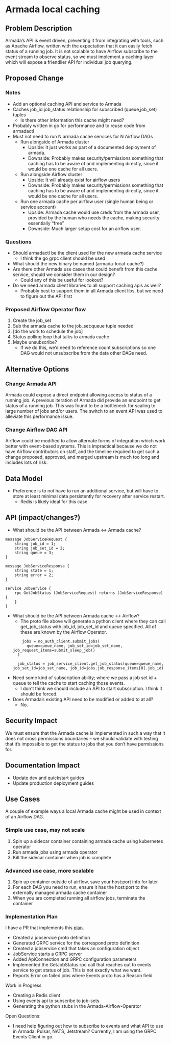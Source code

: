 # Armada local caching

## Problem Description
Armada’s API is event driven, preventing it from integrating with tools, such as Apache Airflow, written with the expectation that it can easily fetch status of a running job. It is not scalable to have Airflow subscribe to the event stream to observe status, so we must implement a caching layer which will expose a friendlier API for individual job querying.

## Proposed Change
### Notes
- Add an optional caching API and service to Armada
- Caches job_id:job_status relationship for subscribed (queue,job_set) tuples
  - Is there other information this cache might need?
- Probably written in go for performance and to reuse code from armadactl
- Must not need to run N armada cache services for N Airflow DAGs
  - Run alongside of Armada cluster
    - Upside: It just works as part of a documented deployment of armada.
    - Downside: Probably makes security/permissions something that caching has to be aware of and implementing directly, since it would be one cache for all users.
  - Run alongside Airflow cluster
    - Upside: It will already exist for airflow users
    - Downside: Probably makes security/permissions something that caching has to be aware of and implementing directly, since it would be one cache for all users.
  - Run one armada cache per airflow user (single human being or service account)
    - Upside: Armada cache would use creds from the armada user, provided by the human who needs the cache, making security essentially “free”
    - Downside: Much larger setup cost for an airflow user.

### Questions
- Should armadactl be the client used for the new armada cache service
  - I think the go grpc client should be used
- What should the new binary be named (armada-local-cache?)
- Are there other Armada use cases that could benefit from this cache service, should we consider them in our design?
  - Could any of this be useful for lookout?
- Do we need armada client libraries to all support caching apis as well?
  - Probably best to support them in all Armada client libs, but we need to figure out the API first

### Proposed Airflow Operator flow
1. Create the job_set
2. Sub the armada cache to the job_set:queue tuple needed
3. [do the work to schedule the job]
4. Status polling loop that talks to armada cache
5. Maybe unsubscribe?
   - If we do this, we’d need to reference count subscriptions so one DAG would not unsubscribe from the data other DAGs need.

## Alternative Options

### Change Armada API
Armada could expose a direct endpoint allowing access to status of a running job.
A previous iteration of Armada did provide an endpoint to get status of a running job.  This was found to be a bottleneck for scaling to large number of jobs and/or users.  The switch to an event API was used to alleviate this performance issue.

### Change Airflow DAG API
Airflow could be modified to allow alternate forms of integration which work better with event-based systems.
This is impractical because we do not have Airflow contributors on staff, and the timeline required to get such a change proposed, approved, and merged upstream is much too long and includes lots of risk.
 
## Data Model
- Preference is to not have to run an additional service, but will have to store at least minimal data persistently for recovery after service restart.
  - Redis is likely ideal for this case

## API (impact/changes?)
- What should be the API between Armada <-> Armada cache?
```
message JobServiceRequest {
    string job_id = 1;
    string job_set_id = 2;
    string queue = 3;
}

message JobServiceResponse {
    string state = 1;
    string error = 2;
}

service JobService {
    rpc GetJobStatus (JobServiceRequest) returns (JobServiceResponse) {
    }
}
```
- What should be the API between Armada cache <-> Airflow?
  - The proto file above will generate a python client where they can call get_job_status with job_id, job_set_id and queue specified.  All of these are known by the Airflow Operator.
  ```
      jobs = no_auth_client.submit_jobs(
        queue=queue_name, job_set_id=job_set_name, job_request_items=submit_sleep_job()
    )
    
    job_status = job_service_client.get_job_status(queue=queue_name, job_set_id=job_set_name, job_id=jobs.job_response_items[0].job_id)
  ```
- Need some kind of subscription ability; where we pass a job set id + queue to tell the cache to start caching those events.
  - I don't think we should include an API to start subscription.  I think it should be forced. 
- Does Armada’s existing API need to be modified or added to at all?
  - No.

## Security Impact
We must ensure that the Armada cache is implemented in such a way that it does not cross permissions boundaries – we should validate with testing that it’s impossible to get the status to jobs that you don’t have permissions for.

## Documentation Impact
- Update dev and quickstart guides
- Update production deployment guides

## Use Cases
A couple of example ways a local Armada cache might be used in context of an Airflow DAG.

### Simple use case, may not scale
1. Spin up a sidecar container containing armada cache using kubernetes operator
2. Run armada jobs using armada operator
3. Kill the sidecar container when job is complete

### Advanced use case, more scalable
1. Spin up container outside of airflow, save your host:port info for later
2. For each DAG you need to run, ensure it has the host:port to the externally managed armada cache container
3. When you are completed running all airflow jobs, terminate the container

### Implementation Plan

I have a PR that implements this [plan](https://github.com/G-Research/armada/pull/1122).
- Created a jobservice proto definition
- Generated GRPC service for the correspond proto definition
- Created a jobservice cmd that takes an configuration object
- JobService starts a GRPC server
- Added ApiConnection and GRPC configuration parameters
- Implemented the GetJobStatus rpc call that reaches out to events service to get status of job. This is not exactly what we want.
- Reports Error on failed jobs where Events proto has a Reason field

Work in Progress

- Creating a Redis client
- Using events api to subscribe to job-sets
- Generating the python stubs in the Armada-Airflow-Operator

Open Questions:
- I need help figuring out how to subscribe to events and what API to use in Armada:  Pulsar, NATS, Jetstream?  Currently, I am using the GRPC Events Client in go.

